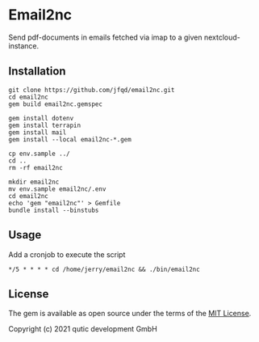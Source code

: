 # Email2nc

Send pdf-documents in emails fetched via imap to a given nextcloud-instance.

## Installation

```
git clone https://github.com/jfqd/email2nc.git
cd email2nc
gem build email2nc.gemspec

gem install dotenv
gem install terrapin
gem install mail
gem install --local email2nc-*.gem

cp env.sample ../
cd ..
rm -rf email2nc

mkdir email2nc
mv env.sample email2nc/.env
cd email2nc
echo 'gem "email2nc"' > Gemfile
bundle install --binstubs
```

## Usage

Add a cronjob to execute the script

```
*/5 * * * * cd /home/jerry/email2nc && ./bin/email2nc
```

## License

The gem is available as open source under the terms of the [MIT License](https://opensource.org/licenses/MIT).

Copyright (c) 2021 qutic development GmbH